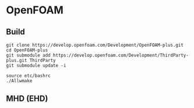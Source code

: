 # OpenFOAM

## Build

``` git
git clone https://develop.openfoam.com/Development/OpenFOAM-plus.git
cd OpenFOAM-plus
git submodule add https://develop.openfoam.com/Development/ThirdParty-plus.git ThirdParty
git submodule update -i
```

``` build
source etc/bashrc
./Allwmake
```

## MHD (EHD)
